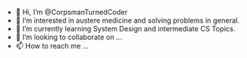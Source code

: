 - 👋 Hi, I’m @CorpsmanTurnedCoder
- 👀 I’m interested in austere medicine and solving problems in general.
- 🌱 I’m currently learning System Design and intermediate CS Topics.
- 💞️ I’m looking to collaborate on ...
- 📫 How to reach me ...

<!---
CorpsmanTurnedCoder/CorpsmanTurnedCoder is a ✨ special ✨ repository because its `README.md` (this file) appears on your GitHub profile.
You can click the Preview link to take a look at your changes.
--->
